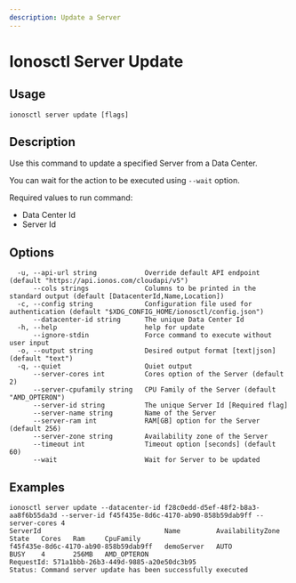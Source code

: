 ```yaml
---
description: Update a Server
---
```


# Ionosctl Server Update

## Usage

```text
ionosctl server update [flags]
```

## Description

Use this command to update a specified Server from a Data Center.

You can wait for the action to be executed using `--wait` option.

Required values to run command:

* Data Center Id
* Server Id

## Options

```text
  -u, --api-url string            Override default API endpoint (default "https://api.ionos.com/cloudapi/v5")
      --cols strings              Columns to be printed in the standard output (default [DatacenterId,Name,Location])
  -c, --config string             Configuration file used for authentication (default "$XDG_CONFIG_HOME/ionosctl/config.json")
      --datacenter-id string      The unique Data Center Id
  -h, --help                      help for update
      --ignore-stdin              Force command to execute without user input
  -o, --output string             Desired output format [text|json] (default "text")
  -q, --quiet                     Quiet output
      --server-cores int          Cores option of the Server (default 2)
      --server-cpufamily string   CPU Family of the Server (default "AMD_OPTERON")
      --server-id string          The unique Server Id [Required flag]
      --server-name string        Name of the Server
      --server-ram int            RAM[GB] option for the Server (default 256)
      --server-zone string        Availability zone of the Server
      --timeout int               Timeout option [seconds] (default 60)
      --wait                      Wait for Server to be updated
```

## Examples

```text
ionosctl server update --datacenter-id f28c0edd-d5ef-48f2-b8a3-aa8f6b55da3d --server-id f45f435e-8d6c-4170-ab90-858b59dab9ff --server-cores 4
ServerId                               Name         AvailabilityZone   State   Cores   Ram     CpuFamily
f45f435e-8d6c-4170-ab90-858b59dab9ff   demoServer   AUTO               BUSY    4       256MB   AMD_OPTERON
RequestId: 571a1bbb-26b3-449d-9885-a20e50dc3b95
Status: Command server update has been successfully executed
```


